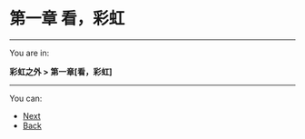 # 第一章 看，彩虹

----------------------------

You are in:

**彩虹之外 > 第一章[看，彩虹]**

----------------------------

You can:

* [Next](https://github.com/redapple0204/my-boring-python/blob/master/out-of-the-rainbow/004.md)
* [Back](https://github.com/redapple0204/my-boring-python/blob/master/out-of-the-rainbow/002.md)
